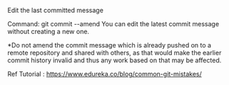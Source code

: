 Edit the last committed message

Command: git commit --amend
You can edit the latest commit message without creating a new one.

*Do not amend the commit message which is already pushed on to a remote repository and shared with others, as that would make the earlier commit history invalid and thus any work based on that may be affected.


Ref Tutorial : https://www.edureka.co/blog/common-git-mistakes/

